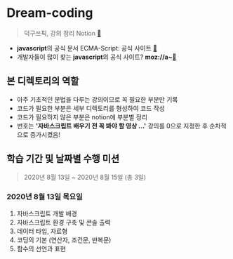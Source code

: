 # Dream-coding
> 덕구쓰픽, 강의 정리 Notion [👻](https://www.notion.so/javascript-7eacf39d2aac4c3bbae9a614ab639044)
* <b>javascript</b>의 공식 문서 ECMA-Script: 공식 사이트 [👻](http://ecma-international.org/)
* 개발자들이 많이 찾는 <b>javascript</b>의 공식 사이트? <b>moz://a~</b>[👻](https://developer.mozilla.org/ko/)
## 본 디렉토리의 역할
* 아주 기초적인 문법을 다루는 강의이므로 꼭 필요한 부분만 기록
* 코드가 필요한 부분은 세부 디렉토리를 형성하여 코드 작성
* 코드가 필요하지 않은 부분은 notion에 부분별 정리
* 번호는 <b>'자바스크립트 배우기 전 꼭 봐야 할 영상 …'</b> 강의를 0으로 지정한 후 순차적으로 증가시켰음!
## 학습 기간 및 날짜별 수행 미션
> 2020년 8월 13일 ~ 2020년 8월 15일 (총 3일)
### 2020년 8월 13일 목요일
1. 자바스크립트 개발 배경
2. 자바스크립트 환경 구축 및 콘솔 출력
3. 데이터 타입, 자료형
4. 코딩의 기본 (연산자, 조건문, 반복문)
5. 함수의 선언과 표현